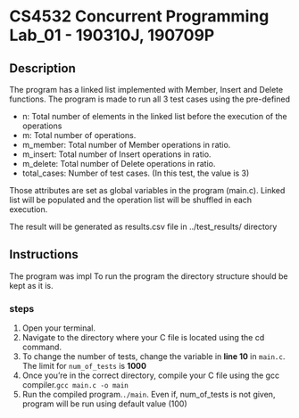 # CS4532 Concurrent Programming Lab_01 - 190310J, 190709P

## Description

The program has a linked list implemented with Member, Insert and Delete functions.
The program is made to run all 3 test cases using the pre-defined 
- n: Total number of elements in the linked list before the execution of the operations
- m: Total number of operations.
- m_member: Total number of Member operations in ratio. 
- m_insert: Total number of Insert operations in ratio. 
- m_delete: Total number of Delete operations in ratio. 
- total_cases: Number of test cases. (In this test, the value is 3)  

Those attributes are set as global variables in the program (main.c).
Linked list will be populated and the operation list will be shuffled in each execution.

The result will be generated as  results.csv file in ../test_results/ directory


## Instructions

The program was impl
To run the program the directory structure should be kept as it is.

### steps 
1. Open your terminal.
2. Navigate to the directory where your C file is located using the cd command. 
3. To change the number of tests, change the variable in **line 10** in `main.c`. 
The limit for `num_of_tests` is **1000** 
4. Once you’re in the correct directory, compile your C file using the gcc compiler.`gcc main.c -o main`
5. Run the compiled program.`./main`. 
Even if, num_of_tests is not given, program will be run using default value (100)

